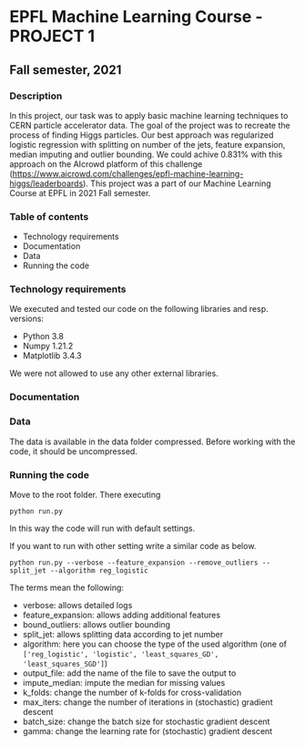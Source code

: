 # EPFL Machine Learning Course - PROJECT 1
## Fall semester, 2021
###

### Description
In this project, our task was to apply basic machine learning techniques to CERN particle accelerator data. The goal of the project was to recreate the process of finding Higgs particles. Our best approach was regularized logistic regression with splitting on number of the jets, feature expansion, median imputing and outlier bounding. We could achive 0.831% with this approach on the AIcrowd platform of this challenge (https://www.aicrowd.com/challenges/epfl-machine-learning-higgs/leaderboards). This project was a part of our Machine Learning Course at EPFL in 2021 Fall semester.

### Table of contents
- Technology requirements
- Documentation
- Data
- Running the code

### Technology requirements
We executed and tested our code on the following libraries and resp. versions:
- Python 3.8
- Numpy 1.21.2
- Matplotlib 3.4.3

We were not allowed to use any other external libraries. 

### Documentation



### Data
The data is available in the data folder compressed. Before working with the code, it should be uncompressed.

### Running the code

Move to the root folder. There executing 
```
python run.py
```
In this way the code will run with default settings. 

If you want to run with other setting write a similar code as below.
```
python run.py --verbose --feature_expansion --remove_outliers --split_jet --algorithm reg_logistic
```

The terms mean the following:
- verbose: allows detailed logs
- feature_expansion: allows adding additional features
- bound_outliers: allows outlier bounding
- split_jet: allows splitting data according to jet number
- algorithm: here you can choose the type of the used algorithm (one of `['reg_logistic', 'logistic', 'least_squares_GD', 'least_squares_SGD']`)
- output_file: add the name of the file to save the output to
- impute_median: impute the median for missing values
- k_folds: change the number of k-folds for cross-validation
- max_iters: change the number of iterations in (stochastic) gradient descent
- batch_size: change the batch size for stochastic gradient descent
- gamma: change the learning rate for (stochastic) gradient descent

